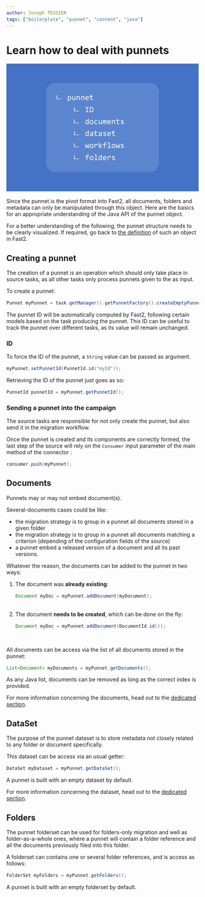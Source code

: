 ```yaml
---
author: Joseph TESSIER
tags: ["boilerplate", "punnet", "content", "java"]
---
```


# Learn how to deal with punnets

![Punnet structure](../assets/img/cookbooks/punnet.png)

Since the punnet is the pivot format into Fast2, all documents, folders and metadata can only be manipulated through this object. Here are the basics for an appropriate understanding of the Java API of the punnet object.

For a better understanding of the following, the punnet structure needs to be clearly visualized. If required, go back to [the definition](../getting-started/overall-concepts.md#punnet) of such an object in Fast2.

## Creating a punnet

The creation of a punnet is an operation which should only take place in source tasks, as all other tasks only process punnets given to the as input.

To create a punnet:

```java
Punnet myPunnet = task.getManager().getPunnetFactory().createEmptyPunnet();
```

The punnet ID will be automatically computed by Fast2, following certain models based on the task producing the punnet. This ID can be useful to track the punnet over different tasks, as its value will remain unchanged.

### ID

To force the ID of the punnet, a `String` value can be passed as argument.

```java
myPunnet.setPunnetId(PunnetId.id("myId"));
```

Retrieving the ID of the punnet just goes as so:

```java
PunnetId punnetId = myPunnet.getPunnetId();
```

### Sending a punnet into the campaign

The source tasks are responsible for not only create the punnet, but also send it in the migration workflow.

Once the punnet is created and its components are correctly formed, the last step of the source will rely on the `Consumer` input parameter of the main method of the connector :

```java
consumer.push(myPunnet);
```

## Documents

Punnets may or may not embed document(s).

Several-documents cases could be like:

- the migration strategy is to group in a punnet all documents stored in a given folder
- the migration strategy is to group in a punnet all documents matching a criterion (depending of the configuration fields of the source)
- a punnet embed a released version of a document and all its past versions.

Whatever the reason, the documents can be added to the punnet in two ways:

<ol><li> The document was <strong>already existing</strong>: </br>

```java
Document myDoc = myPunnet.addDocument(myDocument);
```

<br />
</li><li>
The document <strong>needs to be created</strong>, which can be done on the fly:</br>

```java
Document myDoc = myPunnet.addDocument(DocumentId.id());
```

<br />

</li></ol>

All documents can be access via the list of all documents stored in the punnet:

```java
List<Document> myDocuments = myPunnet.getDocuments();
```

As any Java list, documents can be removed as long as the correct index is provided.

For more information concerning the documents, head out to the [dedicated section](document_basics.md).

## DataSet

The purpose of the punnet dataset is to store metadata not closely related to any folder or document specifically.

This dataset can be access via an usual getter:

```java
DataSet myDataset = myPunnet.getDataSet();
```

A punnet is built with an empty dataset by default.

For more information concerning the dataset, head out to the [dedicated section](dataset_basics.md).

<!-- ## Workflows -->

## Folders

The punnet folderset can be used for folders-only migration and well as folder-as-a-whole ones, where a punnet will contain a folder reference and all the documents previously filed into this folder.

A folderset can contains one or several folder references, and is access as follows:

```java
FolderSet myFolders = myPunnet.getFolders();
```

A punnet is built with an empty folderset by default.

<!-- For more information concerning the folders, head out to the [dedicated section](../folder_basics). -->
